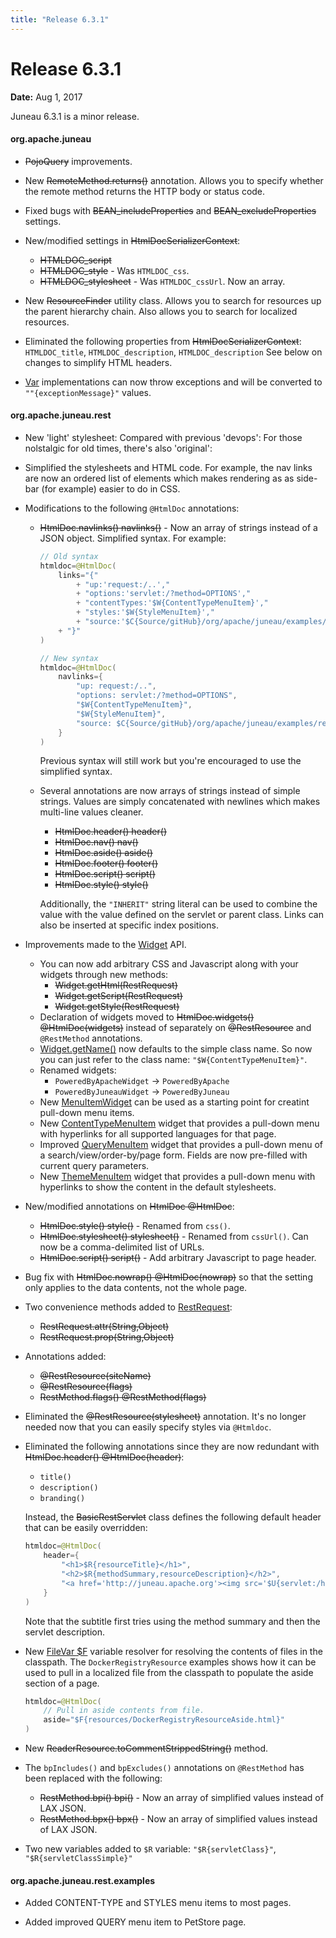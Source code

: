 ```yaml
---
title: "Release 6.3.1"
---
```


# Release 6.3.1

**Date:** Aug 1, 2017

Juneau 6.3.1 is a minor release.

#### org.apache.juneau

- ~~PojoQuery~~ improvements.

- New ~~RemoteMethod.returns()~~ annotation.
  Allows you to specify whether the remote method returns the HTTP body or status code.

- Fixed bugs with ~~BEAN_includeProperties~~ and ~~BEAN_excludeProperties~~ settings.

- New/modified settings in ~~HtmlDocSerializerContext~~:
  - ~~HTMLDOC_script~~
  - ~~HTMLDOC_style~~ - Was `HTMLDOC_css`.
  - ~~HTMLDOC_stylesheet~~ - Was `HTMLDOC_cssUrl`. Now an array.

- New ~~ResourceFinder~~ utility class.
  Allows you to search for resources up the parent hierarchy chain.
  Also allows you to search for localized resources.

- Eliminated the following properties from ~~HtmlDocSerializerContext~~:
  `HTMLDOC_title`, `HTMLDOC_description`, `HTMLDOC_description`
  See below on changes to simplify HTML headers.

- [Var]({{API_DOCS}}/org/apache/juneau/svl/Var.html) implementations can now throw exceptions and will be converted to `""{exceptionMessage}"` values.

#### org.apache.juneau.rest

- New 'light' stylesheet:
  Compared with previous 'devops':
  For those nolstalgic for old times, there's also 'original':

- Simplified the stylesheets and HTML code.
  For example, the nav links are now an ordered list of elements which makes rendering as as side-bar (for example) easier
  to do in CSS.

- Modifications to the following `@HtmlDoc` annotations:
  - ~~HtmlDoc.navlinks() navlinks()~~ - Now an array of strings instead of a JSON object. Simplified syntax.
    For example:
    ```java
    // Old syntax
    htmldoc=@HtmlDoc(
        links="{"
            + "up:'request:/..',"
            + "options:'servlet:/?method=OPTIONS',"
            + "contentTypes:'$W{ContentTypeMenuItem}',"
            + "styles:'$W{StyleMenuItem}',"
            + "source:'$C{Source/gitHub}/org/apache/juneau/examples/rest/PetStoreResource.java'"
        + "}"
    )
    
    // New syntax
    htmldoc=@HtmlDoc(
        navlinks={
            "up: request:/..",
            "options: servlet:/?method=OPTIONS",
            "$W{ContentTypeMenuItem}",
            "$W{StyleMenuItem}",
            "source: $C{Source/gitHub}/org/apache/juneau/examples/rest/PetStoreResource.java"
        }
    )
    ```
    Previous syntax will still work but you're encouraged to use the simplified syntax.
  - Several annotations are now arrays of strings instead of simple strings.
    Values are simply concatenated with newlines which makes multi-line values cleaner.
    - ~~HtmlDoc.header() header()~~
    - ~~HtmlDoc.nav() nav()~~
    - ~~HtmlDoc.aside() aside()~~
    - ~~HtmlDoc.footer() footer()~~
    - ~~HtmlDoc.script() script()~~
    - ~~HtmlDoc.style() style()~~

    Additionally, the `"INHERIT"` string literal can be used to combine the value with the value defined on the servlet or
    parent class.
    Links can also be inserted at specific index positions.

- Improvements made to the [Widget]({{API_DOCS}}/oajr/widget/Widget.html) API.
  - You can now add arbitrary CSS and Javascript along with your widgets through new methods:
    - ~~Widget.getHtml(RestRequest)~~
    - ~~Widget.getScript(RestRequest)~~
    - ~~Widget.getStyle(RestRequest)~~
  - Declaration of widgets moved to ~~HtmlDoc.widgets() @HtmlDoc(widgets)~~ instead of separately on ~~@RestResource~~ and `@RestMethod` annotations.
  - [Widget.getName()]({{API_DOCS}}/oajr/widget/Widget.html#getName()) now defaults to the simple class name.
    So now you can just refer to the class name: `"$W{ContentTypeMenuItem}"`.
  - Renamed widgets:
    - `PoweredByApacheWidget` → `PoweredByApache`
    - `PoweredByJuneauWidget` → `PoweredByJuneau`
  - New [MenuItemWidget]({{API_DOCS}}/oajr/widget/MenuItemWidget.html) can be used as a starting point for creatint pull-down menu items.
  - New [ContentTypeMenuItem]({{API_DOCS}}/oajr/widget/ContentTypeMenuItem.html) widget that provides a pull-down menu with hyperlinks for all supported languages for that page.
  - Improved [QueryMenuItem]({{API_DOCS}}/oajr/widget/QueryMenuItem.html) widget that provides a pull-down menu of a search/view/order-by/page form.
    Fields are now pre-filled with current query parameters.
  - New [ThemeMenuItem]({{API_DOCS}}/oajr/widget/ThemeMenuItem.html) widget that provides a pull-down menu with hyperlinks to show the content in the default stylesheets.

- New/modified annotations on ~~HtmlDoc @HtmlDoc~~:
  - ~~HtmlDoc.style() style()~~ - Renamed from `css()`.
  - ~~HtmlDoc.stylesheet() stylesheet()~~ - Renamed from `cssUrl()`.
    Can now be a comma-delimited list of URLs.
  - ~~HtmlDoc.script() script()~~ - Add arbitrary Javascript to page header.

- Bug fix with ~~HtmlDoc.nowrap() @HtmlDoc(nowrap)~~ so that the setting only applies to the data contents, not the whole page.

- Two convenience methods added to [RestRequest]({{API_DOCS}}/oajr/RestRequest.html):
  - ~~RestRequest.attr(String,Object)~~
  - ~~RestRequest.prop(String,Object)~~

- Annotations added:
  - ~~@RestResource(siteName)~~
  - ~~@RestResource(flags)~~
  - ~~RestMethod.flags() @RestMethod(flags)~~

- Eliminated the ~~@RestResource(stylesheet)~~ annotation.
  It's no longer needed now that you can easily specify styles via `@Htmldoc`.

- Eliminated the following annotations since they are now redundant with ~~HtmlDoc.header() @HtmlDoc(header)~~:
  - `title()`
  - `description()`
  - `branding()`

  Instead, the ~~BasicRestServlet~~ class defines the following default header that can be easily overridden:
  ```java
  htmldoc=@HtmlDoc(
      header={
          "<h1>$R{resourceTitle}</h1>",
          "<h2>$R{methodSummary,resourceDescription}</h2>",
          "<a href='http://juneau.apache.org'><img src='$U{servlet:/htdocs/juneau.png}' style='position:absolute;top:5;right:5;background-color:transparent;height:30px'/></a>"
      }
  )
  ```
  Note that the subtitle first tries using the method summary and then the servlet description.

- New [FileVar $F]({{API_DOCS}}/oajr/vars/FileVar.html) variable resolver for resolving the contents of files in the classpath.
  The `DockerRegistryResource` examples shows how it can be used to pull in a localized file from the classpath to
  populate the aside section of a page.
  ```java
  htmldoc=@HtmlDoc(
      // Pull in aside contents from file.
      aside="$F{resources/DockerRegistryResourceAside.html}"
  )
  ```

- New ~~ReaderResource.toCommentStrippedString()~~ method.

- The `bpIncludes()` and `bpExcludes()` annotations on `@RestMethod` has been replaced with the following:
  - ~~RestMethod.bpi() bpi()~~ - Now an array of simplified values instead of LAX JSON.
  - ~~RestMethod.bpx() bpx()~~ - Now an array of simplified values instead of LAX JSON.

- Two new variables added to `$R` variable: `"$R{servletClass}"`, `"$R{servletClassSimple}"`

#### org.apache.juneau.rest.examples

- Added CONTENT-TYPE and STYLES menu items to most pages.

- Added improved QUERY menu item to PetStore page.